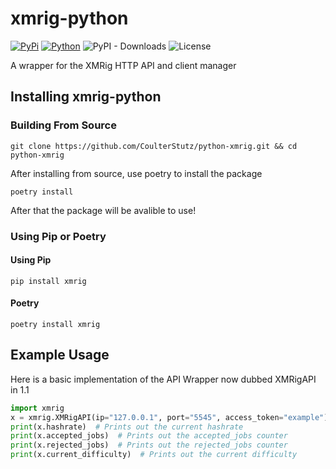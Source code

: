 # xmrig-python
[![PyPi](https://img.shields.io/badge/PyPi-1.1-green?labelColor=026ab5&style=flat-square&logo=pypi&logoColor=ffffff&link=https://pypi.org/project/xmrig/)](https://pypi.org/project/xmrig/)
[![Python](https://img.shields.io/badge/Python-%203.9,%203.10,%203.11,%203.12-green?labelColor=026ab5&style=flat-square&logo=pypi&logoColor=ffffff&link=https://pypi.org/project/xmrig/)](https://pypi.org/project/xmrig/)
![PyPI - Downloads](https://img.shields.io/pypi/dm/xmrig?label=PyPI%20Downloads)
![License](https://img.shields.io/github/license/CoulterStutz/python-xmrig?label=License&color=brightgreen)

A wrapper for the XMRig HTTP API and client manager

## Installing xmrig-python
### Building From Source
```shell
git clone https://github.com/CoulterStutz/python-xmrig.git && cd python-xmrig
```
After installing from source, use poetry to install the package
```shell
poetry install
```
After that the package will be avalible to use!

### Using Pip or Poetry
#### Using Pip
```shell
pip install xmrig
```
#### Poetry
```shell
poetry install xmrig
```

## Example Usage
Here is a basic implementation of the API Wrapper now dubbed XMRigAPI in 1.1
```python
import xmrig
x = xmrig.XMRigAPI(ip="127.0.0.1", port="5545", access_token="example")
print(x.hashrate)  # Prints out the current hashrate
print(x.accepted_jobs)  # Prints out the accepted_jobs counter
print(x.rejected_jobs)  # Prints out the rejected_jobs counter
print(x.current_difficulty)  # Prints out the current difficulty
```